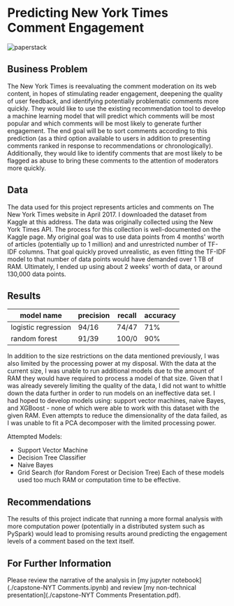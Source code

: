 # Predicting New York Times Comment Engagement
![paperstack](./img/newspaper_stack.jpg)
## Business Problem
The New York Times is reevaluating the comment moderation on its web content, in hopes of stimulating reader engagement, deepening the quality of user feedback, and identifying potentially problematic comments more quickly. They would like to use the existing recommendation tool to develop a machine learning model that will predict which comments will be most popular and which comments will be most likely to generate further engagement. The end goal will be to sort comments according to this prediction (as a third option available to users in addition to presenting comments ranked in response to recommendations or chronologically). Additionally, they would like to identify comments that are most likely to be flagged as abuse to bring these comments to the attention of moderators more quickly.
## Data
The data used for this project represents articles and comments on The New York Times website in April 2017. I downloaded the dataset from Kaggle at this address. The data was originally collected using the New York Times API. The process for this collection is well-documented on the Kaggle page.
My original goal was to use data points from 4 months' worth of articles (potentially up to 1 million) and and unrestricted number of TF-IDF columns. That goal quickly proved unrealistic, as even fitting the TF-IDF model to that number of data points would have demanded over 1 TB of RAM. Ultimately, I ended up using about 2 weeks' worth of data, or around 130,000 data points.
## Results
| model name | precision | recall | accuracy |
---|---|---|---|
| logistic regression | 94/16 | 74/47 | 71% |
| random forest |  91/39 | 100/0 | 90% |


In addition to the size restrictions on the data mentioned previously, I was also limited by the processing power at my disposal. With the data at the current size, I was unable to run additional models due to the amount of RAM they would have required to process a model of that size. Given that I was already severely limiting the quality of the data, I did not want to whittle down the data further in order to run models on an ineffective data set. I had hoped to develop models using: support vector machines, naive Bayes, and XGBoost - none of which were able to work with this dataset with the given RAM. Even attempts to reduce the dimensionality of the data failed, as I was unable to fit a PCA decomposer with the limited processing power.

Attempted Models:
*   Support Vector Machine
*   Decision Tree Classifier
*   Naive Bayes
*   Grid Search (for Random Forest or Decision Tree)
Each of these models used too much RAM or computation time to be effective.
## Recommendations
The results of this project indicate that running a more formal analysis with more computation power (potentially in a distributed system such as PySpark) would lead to promising results around predicting the engagement levels of a comment based on the text itself. 
## For Further Information
Please review the narrative of the analysis in [my jupyter notebook](./capstone-NYT Comments.ipynb) and review [my non-technical presentation](./capstone-NYT Comments Presentation.pdf).

